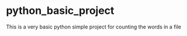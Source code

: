 # python_basic_project

This is a very basic python simple project 
for counting the words in a file
